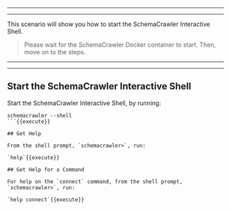 -----
-----
This scenario will show you how to start the SchemaCrawler Interactive Shell.

> Please wait for the SchemaCrawler Docker container to start. Then, move on to the steps.

-----
-----

## Start the SchemaCrawler Interactive Shell

Start the SchemaCrawler Interactive Shell, by running:

```
schemacrawler --shell
```{{execute}}

## Get Help

From the shell prompt, `schemacrawler>`, run:

`help`{{execute}}

## Get Help for a Command

For help on the `connect` command, from the shell prompt, `schemacrawler>`, run:

`help connect`{{execute}}
